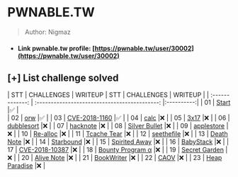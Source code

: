 # PWNABLE.TW

>Author: Nigmaz

- #### Link pwnable.tw profile: [https://pwnable.tw/user/30002](https://pwnable.tw/user/30002)

## [+] List challenge solved

| STT | CHALLENGES | WRITEUP | STT | CHALLENGES | WRITEUP |
| :-------------: | :-------------------------------------------: |:----------:|
|       01        | [Start](./Start)                              |✅         |         
|       02        | [orw](./orw)                                  |✅         |
|       03        | [CVE-2018-1160](./CVE-2018-1160)              |✅         |
|       04        | [calc](./calc)                                |❌         |
|       05        | [3x17](./3x17)                                |❌         |
|       06        | [dubblesort](./dubblesort)                    |❌         |
|       07        | [hacknote](./hacknote)                        |❌         |
|       08        | [Silver Bullet](./Silver%20Bullet)            |❌         |
|       09        | [applestore](./applestore)                    |❌         |
|       10        | [Re-alloc](./Re-alloc)                        |❌         |
|       11        | [Tcache Tear](./Tcache%20Tear)                |❌         |
|       12        | [seethefile](./seethefile)                    |❌         |
|       13        | [Death Note](./Death%20Note)                  |❌         |
|       14        | [Starbound](./Starbound)                      |❌         |
|       15        | [Spirited Away](./Spirited%20Away)            |❌         |
|       16        | [BabyStack](./BabyStack)                      |❌         |
|       17        | [CVE-2018-10387](./CVE-2018-10387)            |❌         |
|       18        | [Bounty Program α](./Bounty%20Program%20α)    |❌         |
|       19        | [Secret Garden](./Secret%20Garden)            |❌         |
|       20        | [Alive Note](./Alive%20Note)                  |❌         |
|       21        | [BookWriter](./BookWriter)                    |❌         |
|       22        | [CAOV](./CAOV)                                |❌         |
|       23        | [Heap Paradise](./Heap%20Paradise)            |❌         |




